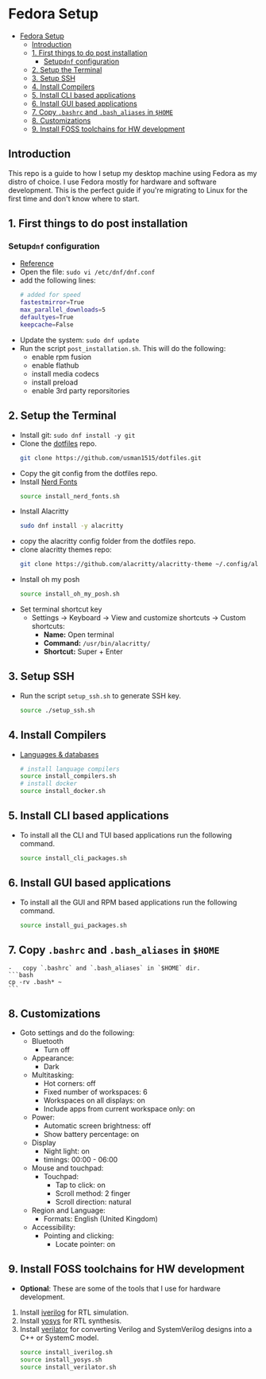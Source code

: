 # Fedora Setup

- [Fedora Setup](#fedora-setup)
  - [Introduction](#introduction)
  - [1.   First things to do post installation](#1---first-things-to-do-post-installation)
    - [Setup`dnf` configuration](#setupdnf-configuration)
  - [2.   Setup the Terminal](#2---setup-the-terminal)
  - [3.   Setup SSH](#3---setup-ssh)
  - [4.   Install Compilers](#4---install-compilers)
  - [5.   Install CLI based applications](#5---install-cli-based-applications)
  - [6.   Install GUI based applications](#6---install-gui-based-applications)
  - [7.   Copy `.bashrc` and `.bash_aliases` in `$HOME`](#7---copy-bashrc-and-bash_aliases-in-home)
  - [8.   Customizations](#8---customizations)
  - [9.   Install FOSS toolchains for HW development](#9---install-foss-toolchains-for-hw-development)

## Introduction
This repo is a guide to how I setup my desktop machine using Fedora as my distro of choice. I use Fedora mostly for hardware and software development. This is the perfect guide if you're migrating to Linux for the first time and don't know where to start.

## 1.   First things to do post installation
### Setup`dnf` configuration
-   [Reference](https://dnf.readthedocs.io/en/latest/conf_ref.html)
-   Open the file: `sudo vi /etc/dnf/dnf.conf`
-   add the following lines:
    ```bash
    # added for speed
    fastestmirror=True
    max_parallel_downloads=5
    defaultyes=True
    keepcache=False
    ```
-   Update the system: `sudo dnf update`
-   Run the script `post_installation.sh`. This will do the following:
    -    enable rpm fusion
    -    enable flathub
    -    install media codecs
    -    install preload
    -    enable 3rd party reporsitories

## 2.   Setup the Terminal
-   Install git: `sudo dnf install -y git`
-   Clone the [dotfiles](https://github.com/usman1515/dotfiles) repo.
    ```bash
    git clone https://github.com/usman1515/dotfiles.git
    ```
-   Copy the git config from the dotfiles repo.
-   Install [Nerd Fonts](https://www.nerdfonts.com/font-downloads)
    ```bash
    source install_nerd_fonts.sh
    ```
-   Install Alacritty
    ```bash
    sudo dnf install -y alacritty
    ```
-   copy the alacritty config folder from the dotfiles repo.
-   clone alacritty themes repo:
    ```bash
    git clone https://github.com/alacritty/alacritty-theme ~/.config/alacritty/themes
    ```
-   Install oh my posh
    ```bash
    source install_oh_my_posh.sh
    ```
-   Set terminal shortcut key
    -   Settings -> Keyboard -> View and customize shortcuts -> Custom shortcuts:
        -   **Name:** Open terminal
        -   **Command:** `/usr/bin/alacritty/`
        -   **Shortcut:** Super + Enter

## 3.   Setup SSH
-   Run the script `setup_ssh.sh` to generate SSH key.
    ```bash
    source ./setup_ssh.sh
    ```

## 4.   Install Compilers
-   [Languages & databases](https://developer.fedoraproject.org/tech.html)
    ```bash
    # install language compilers
    source install_compilers.sh
    # install docker
    source install_docker.sh
    ```

## 5.   Install CLI based applications
-   To install all the CLI and TUI based applications run the following command.
    ```bash
    source install_cli_packages.sh
    ```

## 6.   Install GUI based applications
-   To install all the GUI and RPM based applications run the following command.
    ```bash
    source install_gui_packages.sh
    ```

## 7.   Copy `.bashrc` and `.bash_aliases` in `$HOME`
    -   copy `.bashrc` and `.bash_aliases` in `$HOME` dir.
    ```bash
    cp -rv .bash* ~
    ```

## 8.   Customizations
-   Goto settings and do the following:
    -   Bluetooth
        -   Turn off
    -   Appearance:
        -   Dark
    -   Multitasking:
        -   Hot corners: off
        -   Fixed number of workspaces: 6
        -   Workspaces on all displays: on
        -   Include apps from current workspace only: on
    -   Power:
        -   Automatic screen brightness: off
        -   Show battery percentage: on
    -   Display
        -   Night light: on
        -   timings: 00:00 - 06:00
    -   Mouse and touchpad:
        -   Touchpad:
            -   Tap to click: on
            -   Scroll method: 2 finger
            -   Scroll direction: natural
    -   Region and Language:
        -   Formats: English (United Kingdom)
    -   Accessibility:
        -   Pointing and clicking:
            -    Locate pointer: on

## 9.   Install FOSS toolchains for HW development
-   **Optional**: These are some of the tools that I use for hardware development.
1.  Install [iverilog](https://github.com/steveicarus/iverilog) for RTL simulation.
2.  Install [yosys](https://github.com/YosysHQ/yosys) for RTL synthesis.
3.  Install [verilator](https://github.com/verilator/verilator) for converting Verilog and SystemVerilog designs into a C++ or SystemC model.
    ```bash
    source install_iverilog.sh
    source install_yosys.sh
    source install_verilator.sh
    ```